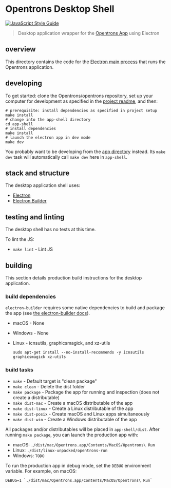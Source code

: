 # Opentrons Desktop Shell

[![JavaScript Style Guide][style-guide-badge]][style-guide]

> Desktop application wrapper for the [Opentrons App](../app) using Electron

## overview

This directory contains the code for the [Electron main process][electron-main] that runs the Opentrons application.

## developing

To get started: clone the Opentrons/opentrons repository, set up your computer for development as specified in the [project readme][project-readme-setup], and then:

``` shell
# prerequisite: install dependencies as specified in project setup
make install
# change into the app-shell directory
cd app-shell
# install dependencies
make install
# launch the electron app in dev mode
make dev
```

You probably want to be developing from the [app directory](../app) instead. Its `make dev` task will automatically call `make dev` here in `app-shell`.

## stack and structure

The desktop application shell uses:

*   [Electron][]
*   [Electron Builder][electron-builder]

## testing and linting

The desktop shell has no tests at this time.

To lint the JS:

*   `make lint` - Lint JS

## building

This section details production build instructions for the desktop application.

### build dependencies

`electron-builder` requires some native dependencies to build and package the app (see [the electron-builder docs][electron-builder-platforms]).

*   macOS - None
*   Windows - None
*   Linux - icnsutils, graphicsmagick, and xz-utils

    ```shell
    sudo apt-get install --no-install-recommends -y icnsutils graphicsmagick xz-utils
    ```

### build tasks

*   `make` - Default target is "clean package"
*   `make clean` - Delete the dist folder
*   `make package` - Package the app for running and inspection (does not create a distributable)
*   `make dist-mac` - Create a macOS distributable of the app
*   `make dist-linux` - Create a Linux distributable of the app
*   `make dist-posix` - Create macOS and Linux apps simultaneously
*   `make dist-win` - Create a Windows distributable of the app

All packages and/or distributables will be placed in `app-shell/dist`. After running `make package`, you can launch the production app with:

*   macOS: `./dist/mac/Opentrons.app/Contents/MacOS/Opentrons\ Run`
*   Linux: `./dist/linux-unpacked/opentrons-run`
*   Windows: `TODO`

To run the production app in debug mode, set the `DEBUG` environment variable. For example, on macOS:

```shell
DEBUG=1 `./dist/mac/Opentrons.app/Contents/MacOS/Opentrons\ Run`
```

[style-guide]: https://standardjs.com
[style-guide-badge]: https://img.shields.io/badge/code_style-standard-brightgreen.svg?style=flat-square&maxAge=3600

[project-readme-setup]: ../README.md#set-up-your-development-environment

[electron]: https://electron.atom.io/
[electron-main]: https://electronjs.org/docs/tutorial/quick-start#main-process
[electron-builder]: https://www.electron.build/
[electron-builder-platforms]: https://www.electron.build/multi-platform-build
